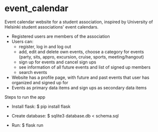 # event_calendar

Event calendar website for a student association, inspired by University of Helsinki student associations' event calendars.

- Registered users are members of the association
- Users can:
  - register, log in and log out
  - add, edit and delete own events, choose a category for events (party, sits, appro, excursion, cruise, sports, meeting/hangout)
  - sign up for events and cancel sign ups
  - see information of all future events and list of signed up members
  - search events
- Website has a profile page, with future and past events that user has organized and signed up for
- Events as primary data items and sign ups as secondary data items

Steps to run the app

- Install flask:
  $ pip install flask

- Create database:
  $ sqlite3 database.db < schema.sql

- Run:
  $ flask run
